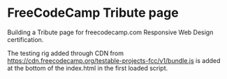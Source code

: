 # FreeCodeCamp Tribute page

Building a Tribute page for freecodecamp.com Responsive Web Design certification.

The testing rig added through CDN from https://cdn.freecodecamp.org/testable-projects-fcc/v1/bundle.js is added at the bottom of the index.html in the first loaded script.
